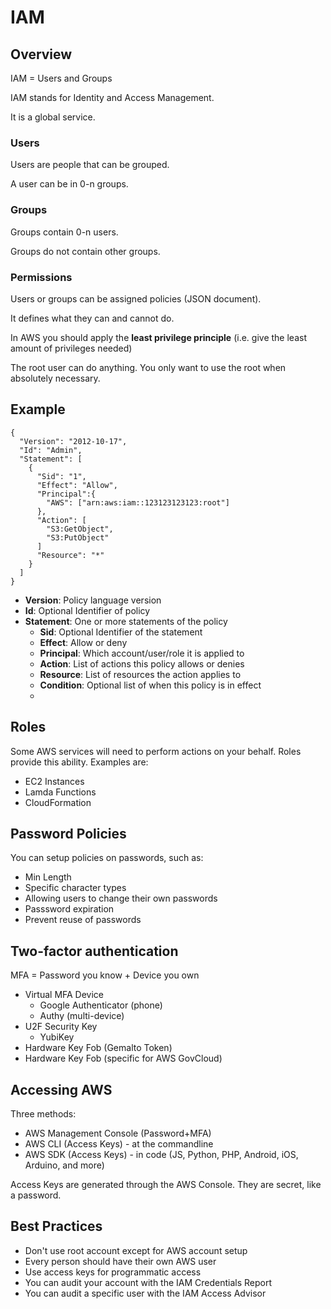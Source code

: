 # IAM

## Overview
IAM = Users and Groups

IAM stands for Identity and Access Management.

It is a global service.

### Users
Users are people that can be grouped.

A user can be in 0-n groups.

### Groups
Groups contain 0-n users.

Groups do not contain other groups.

### Permissions
Users or groups can be assigned policies (JSON document).

It defines what they can and cannot do.

In AWS you should apply the **least privilege principle** (i.e. give the least amount of privileges needed)

The root user can do anything. You only want to use the root when absolutely necessary.

## Example
```
{
  "Version": "2012-10-17",
  "Id": "Admin",
  "Statement": [
    {
      "Sid": "1",
      "Effect": "Allow",
      "Principal":{
        "AWS": ["arn:aws:iam::123123123123:root"]
      },
      "Action": [
        "S3:GetObject",
        "S3:PutObject"
      ]
      "Resource": "*"
    }
  ]
}
```
* **Version**: Policy language version
* **Id**: Optional Identifier of policy
* **Statement**: One or more statements of the policy
  * **Sid**: Optional Identifier of the statement
  * **Effect**: Allow or deny
  * **Principal**: Which account/user/role it is applied to
  * **Action**: List of actions this policy allows or denies
  * **Resource**: List of resources the action applies to
  * **Condition**: Optional list of when this policy is in effect
  * 
## Roles

Some AWS services will need to perform actions on your behalf. Roles provide this ability. Examples are:
* EC2 Instances
* Lamda Functions
* CloudFormation

## Password Policies

You can setup policies on passwords, such as:
* Min Length
* Specific character types
* Allowing users to change their own passwords
* Passsword expiration
* Prevent reuse of passwords

## Two-factor authentication

MFA = Password you know + Device you own

* Virtual MFA Device
  * Google Authenticator (phone)
  * Authy (multi-device)
* U2F Security Key
  * YubiKey
* Hardware Key Fob (Gemalto Token)
* Hardware Key Fob (specific for AWS GovCloud)

## Accessing AWS

Three methods:
* AWS Management Console (Password+MFA)
* AWS CLI (Access Keys) - at the commandline
* AWS SDK (Access Keys) - in code (JS, Python, PHP, Android, iOS, Arduino, and more)

Access Keys are generated through the AWS Console. They are secret, like a password.

## Best Practices
* Don't use root account except for AWS account setup
* Every person should have their own AWS user
* Use access keys for programmatic access
* You can audit your account with the IAM Credentials Report
* You can audit a specific user with the IAM Access Advisor